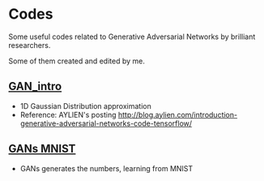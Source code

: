 # Codes
Some useful codes related to Generative Adversarial Networks by brilliant researchers.

Some of them created and edited by me.

## [GAN_intro](https://github.com/Jeonwonseok/GANs/tree/master/Codes/GAN_intro)
- 1D Gaussian Distribution approximation
- Reference: AYLIEN's posting http://blog.aylien.com/introduction-generative-adversarial-networks-code-tensorflow/

## [GANs MNIST](https://github.com/Jeonwonseok/GANs/tree/master/Codes/GANs_MNIST)
- GANs generates the numbers, learning from MNIST
